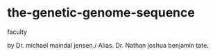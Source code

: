 # the-genetic-genome-sequence
faculty

by Dr. michael maindal jensen./ Alias. Dr. Nathan joshua benjamin tate.
